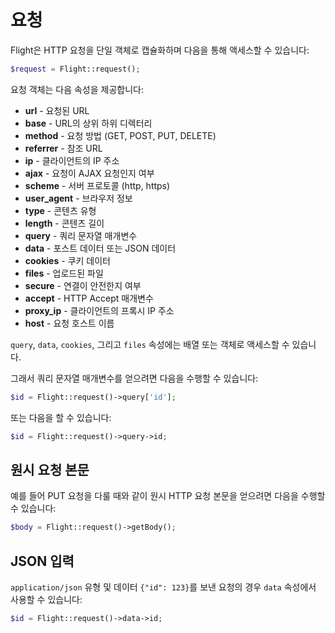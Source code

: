 # 요청

Flight은 HTTP 요청을 단일 객체로 캡슐화하며 다음을 통해 액세스할 수 있습니다:

```php
$request = Flight::request();
```

요청 객체는 다음 속성을 제공합니다:

- **url** - 요청된 URL
- **base** - URL의 상위 하위 디렉터리
- **method** - 요청 방법 (GET, POST, PUT, DELETE)
- **referrer** - 참조 URL
- **ip** - 클라이언트의 IP 주소
- **ajax** - 요청이 AJAX 요청인지 여부
- **scheme** - 서버 프로토콜 (http, https)
- **user_agent** - 브라우저 정보
- **type** - 콘텐츠 유형
- **length** - 콘텐츠 길이
- **query** - 쿼리 문자열 매개변수
- **data** - 포스트 데이터 또는 JSON 데이터
- **cookies** - 쿠키 데이터
- **files** - 업로드된 파일
- **secure** - 연결이 안전한지 여부
- **accept** - HTTP Accept 매개변수
- **proxy_ip** - 클라이언트의 프록시 IP 주소
- **host** - 요청 호스트 이름

`query`, `data`, `cookies`, 그리고 `files` 속성에는 배열 또는 객체로 액세스할 수 있습니다.

그래서 쿼리 문자열 매개변수를 얻으려면 다음을 수행할 수 있습니다:

```php
$id = Flight::request()->query['id'];
```

또는 다음을 할 수 있습니다:

```php
$id = Flight::request()->query->id;
```

## 원시 요청 본문

예를 들어 PUT 요청을 다룰 때와 같이 원시 HTTP 요청 본문을 얻으려면 다음을 수행할 수 있습니다:

```php
$body = Flight::request()->getBody();
```

## JSON 입력

`application/json` 유형 및 데이터 `{"id": 123}`를 보낸 요청의 경우 `data` 속성에서 사용할 수 있습니다:

```php
$id = Flight::request()->data->id;
```